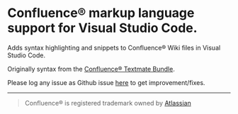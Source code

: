 # Confluence® markup language support for Visual Studio Code.

Adds syntax highlighting and snippets to Confluence® Wiki files in Visual Studio Code.

Originally syntax from the [Confluence® Textmate Bundle](https://github.com/alkemist/Confluence.tmbundle).

Please log any issue as Github issue [here](https://github.com/denco/vscode-confluence-markup/issues) to get improvement/fixes.


---------------------

> Confluence® is registered trademark owned by [Atlassian](https://www.atlassian.com/)
